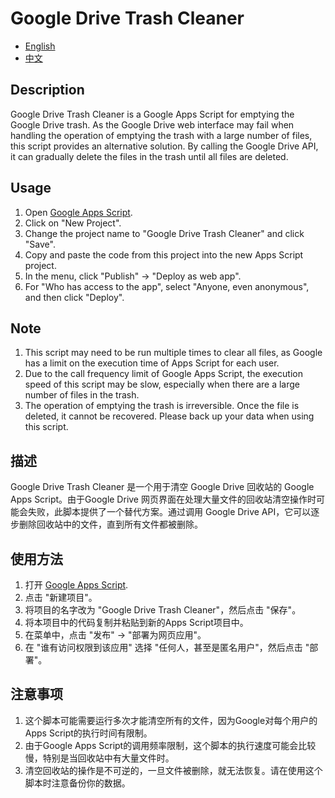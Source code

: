 # Google Drive Trash Cleaner



* [English](#Description)
* [中文](#描述)

<a name="english"></a>

## Description
Google Drive Trash Cleaner is a Google Apps Script for emptying the Google Drive trash. As the Google Drive web interface may fail when handling the operation of emptying the trash with a large number of files, this script provides an alternative solution. By calling the Google Drive API, it can gradually delete the files in the trash until all files are deleted.

## Usage
1. Open [Google Apps Script](https://script.google.com/).
2. Click on "New Project".
3. Change the project name to "Google Drive Trash Cleaner" and click "Save".
4. Copy and paste the code from this project into the new Apps Script project.
5. In the menu, click "Publish" -> "Deploy as web app".
6. For "Who has access to the app", select "Anyone, even anonymous", and then click "Deploy".

## Note
1. This script may need to be run multiple times to clear all files, as Google has a limit on the execution time of Apps Script for each user.
2. Due to the call frequency limit of Google Apps Script, the execution speed of this script may be slow, especially when there are a large number of files in the trash.
3. The operation of emptying the trash is irreversible. Once the file is deleted, it cannot be recovered. Please back up your data when using this script.



## 描述
Google Drive Trash Cleaner 是一个用于清空 Google Drive 回收站的 Google Apps Script。由于Google Drive 网页界面在处理大量文件的回收站清空操作时可能会失败，此脚本提供了一个替代方案。通过调用 Google Drive API，它可以逐步删除回收站中的文件，直到所有文件都被删除。

## 使用方法
1. 打开 [Google Apps Script](https://script.google.com/).
2. 点击 "新建项目"。
3. 将项目的名字改为 "Google Drive Trash Cleaner"，然后点击 "保存"。
4. 将本项目中的代码复制并粘贴到新的Apps Script项目中。
5. 在菜单中，点击 "发布" -> "部署为网页应用"。
6. 在 "谁有访问权限到该应用" 选择 "任何人，甚至是匿名用户"，然后点击 "部署"。

## 注意事项
1. 这个脚本可能需要运行多次才能清空所有的文件，因为Google对每个用户的Apps Script的执行时间有限制。
2. 由于Google Apps Script的调用频率限制，这个脚本的执行速度可能会比较慢，特别是当回收站中有大量文件时。
3. 清空回收站的操作是不可逆的，一旦文件被删除，就无法恢复。请在使用这个脚本时注意备份你的数据。

